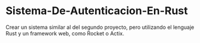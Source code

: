# Sistema-De-Autenticacion-En-Rust
Crear un sistema similar al del segundo proyecto, pero utilizando el lenguaje Rust y  un framework web, como Rocket o Actix.
